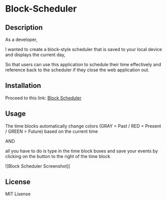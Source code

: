 # Block-Scheduler

## Description

As a developer,

I wanted to create a block-style scheduler that is saved to your local device and displays the current day,

So that users can use this application to schedule their time effectively and reference back to the scheduler if they close the web application out.

## Installation

Proceed to this link: [Block Scheduler](https://lorenzo-olivar.github.io/Block-Scheduler/)

## Usage

The time blocks automatically change colors (GRAY = Past / RED = Present / GREEN = Future) based on the current time

AND

all you have to do is type in the time block boxes and save your events by clicking on the button to the right of the time block 

![Block Scheduler Screenshot](

## License

MIT Lisense
